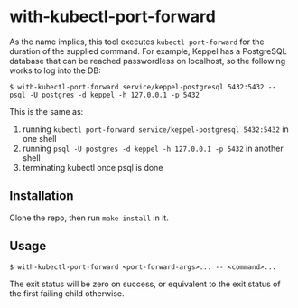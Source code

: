 # with-kubectl-port-forward

As the name implies, this tool executes `kubectl port-forward` for the duration
of the supplied command. For example, Keppel has a PostgreSQL database that can
be reached passwordless on localhost, so the following works to log into the DB:

```
$ with-kubectl-port-forward service/keppel-postgresql 5432:5432 -- psql -U postgres -d keppel -h 127.0.0.1 -p 5432
```

This is the same as:

1. running `kubectl port-forward service/keppel-postgresql 5432:5432` in one shell
2. running `psql -U postgres -d keppel -h 127.0.0.1 -p 5432` in another shell
3. terminating kubectl once psql is done

## Installation

Clone the repo, then run `make install` in it.

## Usage

```
$ with-kubectl-port-forward <port-forward-args>... -- <command>...
```

The exit status will be zero on success, or equivalent to the exit status of
the first failing child otherwise.
